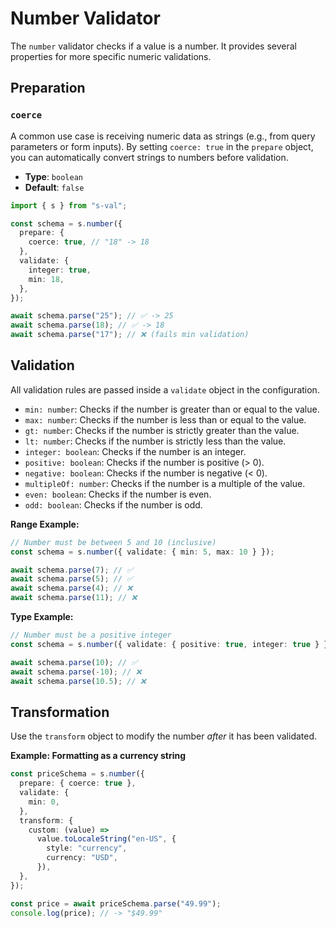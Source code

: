 # Number Validator

The `number` validator checks if a value is a number. It provides several properties for more specific numeric validations.

## Preparation

### `coerce`

A common use case is receiving numeric data as strings (e.g., from query parameters or form inputs). By setting `coerce: true` in the `prepare` object, you can automatically convert strings to numbers before validation.

- **Type**: `boolean`
- **Default**: `false`

```typescript
import { s } from "s-val";

const schema = s.number({
  prepare: {
    coerce: true, // "18" -> 18
  },
  validate: {
    integer: true,
    min: 18,
  },
});

await schema.parse("25"); // ✅ -> 25
await schema.parse(18); // ✅ -> 18
await schema.parse("17"); // ❌ (fails min validation)
```

## Validation

All validation rules are passed inside a `validate` object in the configuration.

- `min: number`: Checks if the number is greater than or equal to the value.
- `max: number`: Checks if the number is less than or equal to the value.
- `gt: number`: Checks if the number is strictly greater than the value.
- `lt: number`: Checks if the number is strictly less than the value.
- `integer: boolean`: Checks if the number is an integer.
- `positive: boolean`: Checks if the number is positive (> 0).
- `negative: boolean`: Checks if the number is negative (< 0).
- `multipleOf: number`: Checks if the number is a multiple of the value.
- `even: boolean`: Checks if the number is even.
- `odd: boolean`: Checks if the number is odd.

**Range Example:**

```typescript
// Number must be between 5 and 10 (inclusive)
const schema = s.number({ validate: { min: 5, max: 10 } });

await schema.parse(7); // ✅
await schema.parse(5); // ✅
await schema.parse(4); // ❌
await schema.parse(11); // ❌
```

**Type Example:**

```typescript
// Number must be a positive integer
const schema = s.number({ validate: { positive: true, integer: true } });

await schema.parse(10); // ✅
await schema.parse(-10); // ❌
await schema.parse(10.5); // ❌
```

## Transformation

Use the `transform` object to modify the number _after_ it has been validated.

**Example: Formatting as a currency string**

```typescript
const priceSchema = s.number({
  prepare: { coerce: true },
  validate: {
    min: 0,
  },
  transform: {
    custom: (value) =>
      value.toLocaleString("en-US", {
        style: "currency",
        currency: "USD",
      }),
  },
});

const price = await priceSchema.parse("49.99");
console.log(price); // -> "$49.99"
```
